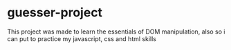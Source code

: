 ﻿# guesser-project

This project was made to learn the essentials of DOM manipulation, also so i can put to practice my javascript, css and html skills
